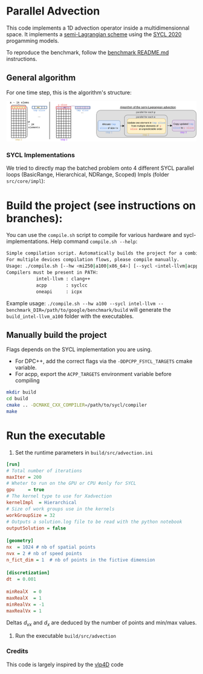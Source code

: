 # Parallel Advection

This code implements a 1D advection operator inside a multidimensionnal space. It implements a [semi-Lagrangian scheme](https://en.wikipedia.org/wiki/Semi-Lagrangian_scheme) using the [SYCL 2020](https://registry.khronos.org/SYCL/specs/sycl-2020/html/sycl-2020.html) progamming models.

To reproduce the benchmark, follow the [benchmark README.md](benchmark/README.md) instructions.

## General algorithm
For one time step, this is the algorithm's structure:

![Advection process](docs/fig/AdvectionProcess.png)

### SYCL Implementations
We tried to directly map the batched problem onto 4 different SYCL parallel loops (BasicRange, Hierarchical, NDRange, Scoped)
Impls (folder `src/core/impl`):


# Build the project (see instructions on branches):
You can use the `compile.sh` script to compile for various hardware and sycl-implementations.
Help command `compile.sh --help`:

```sh
Simple compilation script. Automatically builds the project for a combination (hw, sycl).
For multiple devices compilation flows, please compile manually.
Usage: ./compile.sh [--hw <mi250|a100|x86_64>] [--sycl <intel-llvm|acpp|oneapi>] [--benchmark_DIR=<directory>]
Compilers must be present in PATH:
           intel-llvm : clang++
           acpp       : syclcc
           oneapi     : icpx
```

Example usage: `./compile.sh --hw a100 --sycl intel-llvm --benchmark_DIR=/path/to/google/benchmark/build` will generate the `build_intel-llvm_a100` folder with the executables.

## Manually build the project
Flags depends on the SYCL implementation you are using.
- For DPC++, add the correct flags via the `-DDPCPP_FSYCL_TARGETS` cmake variable.
- For acpp, export the `ACPP_TARGETS` environment variable before compiling
```sh
mkdir build
cd build
cmake .. -DCMAKE_CXX_COMPILER=/path/to/sycl/compiler
make
```

# Run the executable
1. Set the runtime parameters in `build/src/advection.ini`

```ini
[run]
# Total number of iterations
maxIter = 200
# Wheter to run on the GPU or CPU #only for SYCL
gpu     = true
# The kernel type to use for Xadvection
kernelImpl  = Hierarchical  
# Size of work groups use in the kernels
workGroupSize = 32
# Outputs a solution.log file to be read with the python notebook
outputSolution = false

[geometry]
nx  = 1024 # nb of spatial points
nvx = 2 # nb of speed points
n_fict_dim = 1  # nb of points in the fictive dimension

[discretization]
dt  = 0.001

minRealX  = 0
maxRealX  = 1
minRealVx = -1
maxRealVx = 1
```

Deltas $d_{vx}$ and $d_x$ are deduced by the number of points and min/max values.

1. Run the executable `build/src/advection`


### Credits
This code is largely inspired by the [vlp4D](https://github.com/yasahi-hpc/vlp4d) code
